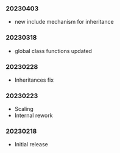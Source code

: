 ### 20230403

  * new include mechanism for inheritance

### 20230318

  * global class functions updated

### 20230228

  * Inheritances fix

### 20230223

  * Scaling
  * Internal rework

### 20230218

  * Initial release
